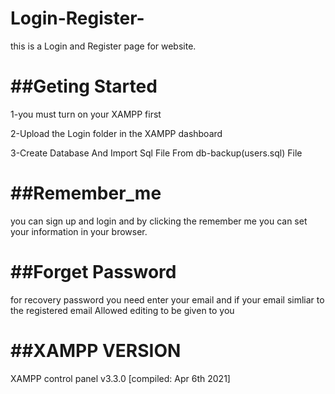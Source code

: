 # Login-Register-

this is a Login and Register page for website.

##Geting Started
===============
1-you must turn on your XAMPP first 

2-Upload the Login folder in the XAMPP dashboard

3-Create Database And Import Sql File From db-backup(users.sql) File

##Remember_me
===========

you can sign up and  login and by clicking the remember me you can set your information in your browser.

##Forget Password
=

for recovery password you need enter your email and if your email simliar to the registered email Allowed editing to be given to you

##XAMPP VERSION
==============

XAMPP control panel  v3.3.0 [compiled: Apr 6th 2021]
